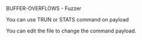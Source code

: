 BUFFER-OVERFLOWS - Fuzzer 

You can use TRUN or STATS command on payload 

You can edit the file to change the command payload.

